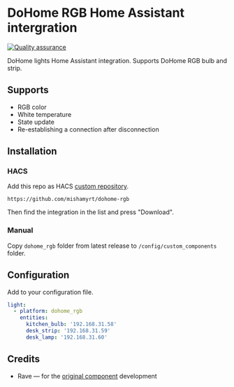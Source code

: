 # DoHome RGB Home Assistant intergration

[![Quality assurance](https://github.com/mishamyrt/dohome-rgb/actions/workflows/lint.yaml/badge.svg)](https://github.com/mishamyrt/dohome-rgb/actions/workflows/lint.yaml)

DoHome lights Home Assistant integration. Supports DoHome RGB bulb and strip.
## Supports

* RGB color
* White temperature
* State update
* Re-establishing a connection after disconnection

## Installation

### HACS

Add this repo as HACS [custom repository](https://hacs.xyz/docs/faq/custom_repositories).

```
https://github.com/mishamyrt/dohome-rgb
```

Then find the integration in the list and press "Download".

### Manual

Copy `dohome_rgb` folder from latest release to `/config/custom_components` folder.

## Configuration

Add to your configuration file.

```yaml
light:
  - platform: dohome_rgb
    entities:
      kitchen_bulb: '192.168.31.58'
      desk_strip: '192.168.31.59'
      desk_lamp: '192.168.31.60'
```

## Credits

* Rave — for the [original component](https://github.com/SmartArduino/DoHome/tree/master/DoHome_HassAssistant_Component) development
